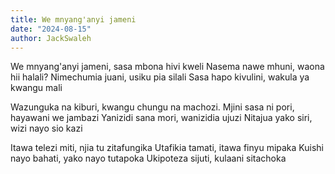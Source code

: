 ```yaml
---
title: We mnyang'anyi jameni
date: "2024-08-15"
author: JackSwaleh
---
```


We mnyang'anyi jameni, sasa mbona hivi kweli
Nasema nawe mhuni, waona hii halali?
Nimechumia juani, usiku pia silali
Sasa hapo kivulini, wakula ya kwangu mali

Wazunguka na kiburi, kwangu chungu na machozi.
Mjini sasa ni pori, hayawani we jambazi
Yanizidi sana mori, wanizidia ujuzi
Nitajua yako siri, wizi nayo sio kazi

Itawa telezi miti, njia tu zitafungika
Utafikia tamati, itawa finyu mipaka
Kuishi nayo bahati, yako nayo tutapoka
Ukipoteza sijuti, kulaani sitachoka
